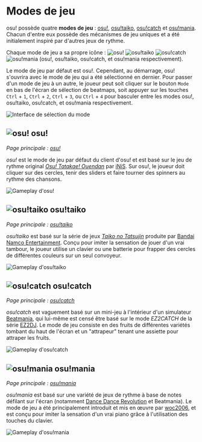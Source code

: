 # Modes de jeu

osu! possède quatre **modes de jeu** : [osu!](#-osu!), [osu!taiko](#-osu!taiko), [osu!catch](#-osu!catch) et [osu!mania](#-osu!mania). Chacun d'entre eux possède des mécanismes de jeu uniques et a été initialement inspiré par d'autres jeux de rythme.

Chaque mode de jeu a sa propre icône : ![][osu!] ![][osu!taiko] ![][osu!catch] ![][osu!mania] (osu!, osu!taiko, osu!catch, et osu!mania respectivement).

Le mode de jeu par défaut est osu!. Cependant, au démarrage, osu! s'ouvrira avec le mode de jeu qui a été sélectionné en dernier. Pour passer d'un mode de jeu à un autre, le joueur peut soit cliquer sur le bouton `Mode` en bas de l'écran de sélection de beatmaps, soit appuyer sur les touches `Ctrl` + `1`, `Ctrl` + `2`, `Ctrl` + `3`, ou `Ctrl` + `4` pour basculer entre les modes osu!, osu!taiko, osu!catch, et osu!mania respectivement.

![Interface de sélection du mode](/wiki/shared/Interface_mode.png "Interface de sélection du mode")

## ![][osu!] osu!

*Page principale : [osu!](osu!)*

*osu!* est le mode de jeu par défaut du client d'osu! et est basé sur le jeu de rythme original *[Osu! Tatakae! Ouendan](https://fr.wikipedia.org/wiki/Osu!_Tatakae!_Ouendan "Wikipédia")* par [iNiS](https://fr.wikipedia.org/wiki/INiS "Wikipédia"). Sur osu!, le joueur doit cliquer sur des cercles, tenir des sliders et faire tourner des spinners au rythme des chansons.

![Gameplay d'osu!](/wiki/shared/osu-gameplay.jpg "Gameplay d'osu!")

## ![][osu!taiko] osu!taiko

*Page principale : [osu!taiko](osu!taiko)*

*osu!taiko* est basé sur la série de jeux *[Taiko no Tatsujin](https://fr.wikipedia.org/wiki/Taiko_no_Tatsujin "Wikipédia")* produite par [Bandai Namco Entertainment](https://fr.wikipedia.org/wiki/Bandai_Namco_Entertainment "Wikipédia"). Conçu pour imiter la sensation de jouer d'un vrai tambour, le joueur utilise un clavier ou une batterie pour frapper des cercles de différentes couleurs sur un seul convoyeur.

![Gameplay d'osu!taiko](/wiki/shared/taiko-gameplay.jpg "Gameplay d'osu!taiko")

## ![][osu!catch] osu!catch

*Page principale : [osu!catch](osu!catch)*

*osu!catch* est vaguement basé sur un mini-jeu à l'intérieur d'un simulateur [Beatmania](https://fr.wikipedia.org/wiki/Beatmania "Wikipédia"), qui lui-même est censé être basé sur le mode *EZ2CATCH* de la série [EZ2DJ](https://en.wikipedia.org/wiki/EZ2DJ "Wikipédia (en anglais)"). Le mode de jeu consiste en des fruits de différentes variétés tombant du haut de l'écran et un "attrapeur" tenant une assiette pour attraper les fruits.

![Gameplay d'osu!catch](/wiki/shared/catch-gameplay.jpg "Gameplay d'osu!catch")

## ![][osu!mania] osu!mania

*Page principale : [osu!mania](osu!mania)*

*osu!mania* est basé sur une variété de jeux de rythme à base de notes défilant sur l'écran (notamment [Dance Dance Revolution](https://fr.wikipedia.org/wiki/Dance_Dance_Revolution "Wikipédia") et Beatmania). Le mode de jeu a été principalement introduit et mis en œuvre par [woc2006](https://osu.ppy.sh/users/1105845), et est conçu pour imiter la sensation d'un vrai piano grâce à l'utilisation des touches du clavier.

![Gameplay d'osu!mania](/wiki/shared/mania-gameplay.jpg "Gameplay d'osu!mania")

[osu!]: /wiki/shared/mode/osu.png "osu!"
[osu!taiko]: /wiki/shared/mode/taiko.png "osu!taiko"
[osu!catch]: /wiki/shared/mode/catch.png "osu!catch"
[osu!mania]: /wiki/shared/mode/mania.png "osu!mania"
